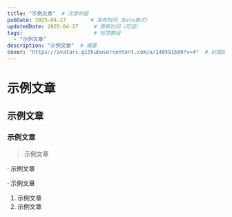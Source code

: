 ```yaml
---
title: "示例文章"  # 文章标题
pubDate: 2025-04-27        # 发布时间（Date格式）
updatedDate: 2025-04-27     # 更新时间（可选）
tags:                       # 标签数组
  - "示例文章"
description: "示例文章"  # 摘要
cover: "https://avatars.githubusercontent.com/u/140591580?v=4"  # 封面图路径（可选）
---
```


# 示例文章
## 示例文章
### 示例文章

> 示例文章

· 示例文章

· 示例文章

1. 示例文章
2. 示例文章
